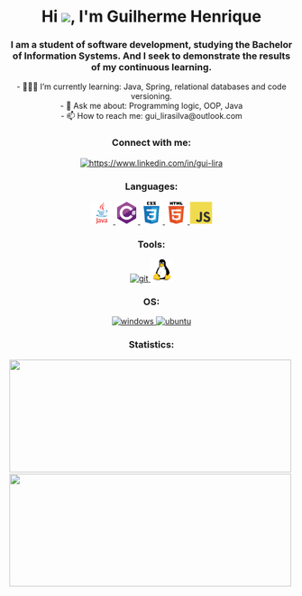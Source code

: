 <h1 align="center">Hi <img src="https://media.giphy.com/media/hvRJCLFzcasrR4ia7z/giphy.gif" width="35px">, I'm Guilherme
        Henrique</h1>
<h3 align="center">I am a student of software development, studying the Bachelor of Information Systems. And I seek to
        demonstrate the results of my continuous learning.</h3>
<p align="center">        
- 👨🏻‍💻 I’m currently learning: Java, Spring, relational databases and code versioning.
<br> 
- 💬 Ask me about: Programming logic, OOP, Java
<br> 
- 📫 How to reach me: gui_lirasilva@outlook.com
</p>

<h3 align="center">Connect with me:</h3>
<p align="center">
        <a href="https://www.linkedin.com/in/gui-lira" target="blank"><img align="center"
                        src="https://img.shields.io/badge/LinkedIn-0077B5?style=for-the-badge&logo=linkedin&logoColor=white"
                        alt="https://www.linkedin.com/in/gui-lira" height="30" width="110" /></a>
</p>

<h3 align="center">Languages:</h3>
<p align="center">
         <a href="https://www.oracle.com/java/" target="_blank"> <img
                        src="https://raw.githubusercontent.com/devicons/devicon/master/icons/java/java-original-wordmark.svg"
                        alt="java" width="40" height="40" /> </a>
        <a href="https://docs.microsoft.com/en-us/dotnet/csharp/" target="_blank"> <img
                        src="https://raw.githubusercontent.com/devicons/devicon/master/icons/csharp/csharp-original.svg"
                        alt="csharp" width="40" height="40" /> </a>
        <a href="https://www.w3schools.com/css/" target="_blank"> <img
                        src="https://raw.githubusercontent.com/devicons/devicon/master/icons/css3/css3-original-wordmark.svg"
                        alt="css3" width="40" height="40" /> </a>
        <a href="https://www.w3.org/html/" target="_blank"> <img
                        src="https://raw.githubusercontent.com/devicons/devicon/master/icons/html5/html5-original-wordmark.svg"
                        alt="html5" width="40" height="40" /> </a>
        <a href="https://developer.mozilla.org/en-US/docs/Web/JavaScript" target="_blank"> <img
                        src="https://raw.githubusercontent.com/devicons/devicon/master/icons/javascript/javascript-original.svg"
                        alt="javascript" width="40" height="40" /> </a>
</p>

<h3 align="center">Tools:</h3>
<p align="center">
        <a href="https://git-scm.com/" target="_blank"> <img
                        src="https://www.vectorlogo.zone/logos/git-scm/git-scm-icon.svg" alt="git" width="40"
                        height="40" /> </a>
        <a href="https://www.linux.org/" target="_blank"> <img
                        src="https://raw.githubusercontent.com/devicons/devicon/master/icons/linux/linux-original.svg"
                        alt="linux" width="40" height="40" /> </a>
</p>

<h3 align="center">OS:</h3>
<p align="center">
        <a href="https://www.microsoft.com/en-us/windows/" target="_blank">
                <img src="https://img.shields.io/badge/Windows-0078D6?style=for-the-badge&logo=windows&logoColor=white"
                        alt="windows" width="100" height="30" /> </a>
        <a href="https://ubuntu.com/" target="_blank">
                <img src="https://img.shields.io/badge/Ubuntu-E95420?style=for-the-badge&logo=ubuntu&logoColor=white"
                        alt="ubuntu" width="100" height="30" /> </a>
</p>

<h3 align="center">Statistics:</h3>

<a href="https://github.com/guiLira-Dev/github-readme-stats">
  <img align="justify" width="500" height="200" src="https://github-readme-stats.vercel.app/api?username=guiLira-Dev&hide=contribs,prs&show_icons=true&theme=react" />
</a>
<a href="https://github.com/guiLira-Dev/top-langs">
  <img align="justify" width="500" height="200" src="https://github-readme-stats.vercel.app/api/top-langs/?username=guiLira-Dev&layout=compact&hide=&theme=react" />
</a>

